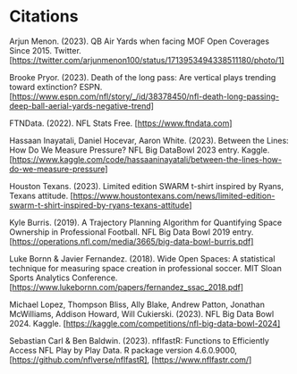 # Citations

Arjun Menon. (2023). QB Air Yards when facing MOF Open Coverages Since 2015. Twitter. [https://twitter.com/arjunmenon100/status/1713953494338511180/photo/1]

Brooke Pryor. (2023). Death of the long pass: Are vertical plays trending toward extinction? ESPN. [https://www.espn.com/nfl/story/_/id/38378450/nfl-death-long-passing-deep-ball-aerial-yards-negative-trend]

FTNData. (2022). NFL Stats Free. [https://www.ftndata.com]

Hassaan Inayatali, Daniel Hocevar, Aaron White. (2023). Between the Lines: How Do We Measure Pressure? NFL Big DataBowl 2023 entry. Kaggle. [https://www.kaggle.com/code/hassaaninayatali/between-the-lines-how-do-we-measure-pressure]

Houston Texans. (2023). Limited edition SWARM t-shirt inspired by Ryans, Texans attitude. [https://www.houstontexans.com/news/limited-edition-swarm-t-shirt-inspired-by-ryans-texans-attitude]

Kyle Burris. (2019). A Trajectory Planning Algorithm for Quantifying Space Ownership in Professional Football. NFL Big Data Bowl 2019 entry. [https://operations.nfl.com/media/3665/big-data-bowl-burris.pdf]

Luke Bornn & Javier Fernandez. (2018). Wide Open Spaces: A statistical technique for measuring space creation in professional soccer. MIT Sloan Sports Analytics Conference. [https://www.lukebornn.com/papers/fernandez_ssac_2018.pdf]

Michael Lopez, Thompson Bliss, Ally Blake, Andrew Patton, Jonathan McWilliams, Addison Howard, Will Cukierski. (2023). NFL Big Data Bowl 2024. Kaggle. [https://kaggle.com/competitions/nfl-big-data-bowl-2024]

Sebastian Carl & Ben Baldwin. (2023). nflfastR: Functions to Efficiently Access NFL Play by Play Data. R package version 4.6.0.9000, [https://github.com/nflverse/nflfastR], [https://www.nflfastr.com/]

